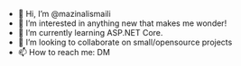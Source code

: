 - 👋 Hi, I’m @mazinalismaili
- 👀 I’m interested in anything new that makes me wonder!
- 🌱 I’m currently learning ASP.NET Core.
- 💞️ I’m looking to collaborate on small/opensource projects
- 📫 How to reach me: DM

<!---
mazinalismaili/mazinalismaili is a ✨ special ✨ repository because its `README.md` (this file) appears on your GitHub profile.
You can click the Preview link to take a look at your changes.
--->
